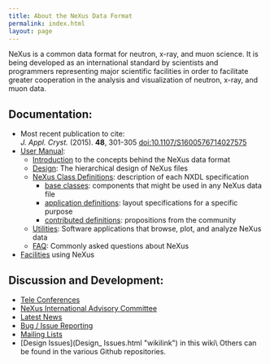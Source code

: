 ```yaml
---
title: About the NeXus Data Format
permalink: index.html
layout: page
---
```


NeXus is a common data format for neutron, x-ray, and muon science. It
is being developed as an international standard by scientists and
programmers representing major scientific facilities in order to
facilitate greater cooperation in the analysis and visualization of
neutron, x-ray, and muon data.

## Documentation:  
* Most recent publication to cite:  
   *J. Appl. Cryst.* (2015). **48**, 301-305 [doi:10.1107/S1600576714027575](https://doi.org/10.1107/S1600576714027575)
* [User Manual](http://download.nexusformat.org/doc/html/user_manual.html):
  * [Introduction](http://download.nexusformat.org/doc/html/introduction.html) to the concepts behind the NeXus data format
  * [Design](http://download.nexusformat.org/doc/html/design.html): The hierarchical design of NeXus files
  * [NeXus Class Definitions](http://download.nexusformat.org/doc/html/classes/index.html): description of each NXDL specification
    * [base classes](http://download.nexusformat.org/doc/html/classes/base_classes/index.html): components that might be used in any NeXus data file
    * [application definitions](http://download.nexusformat.org/doc/html/classes/applications/index.html): layout specifications for a specific purpose
    * [contributed definitions](http://download.nexusformat.org/doc/html/classes/contributed_definitions/index.html): propositions from the community
  * [Utilities](http://download.nexusformat.org/doc/html/utilities.html): Software applications that browse, plot, and analyze NeXus data
  * [FAQ](http://download.nexusformat.org/doc/html/faq.html): Commonly asked questions about NeXus
* [Facilities](Facilities.html "wikilink") using NeXus

## Discussion and Development:  
* [Tele Conferences](Teleconferences.html "wikilink") 
* [NeXus International Advisory Committee](NIAC.html "wikilink")
* [Latest News](Latest_News.html "wikilink")
* [Bug / Issue Reporting](IssueReporting.html "wikilink")
* [Mailing Lists](http://download.nexusformat.org/doc/html/mailinglist.html)
* [Design Issues](Design_ Issues.html "wikilink") in this wiki\\
    Others can be found in the various Github repositories.
